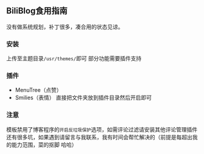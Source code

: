 ## BiliBlog食用指南
没有做系统规划，补丁很多，凑合用的状态见谅。

### 安装
上传至主题目录`/usr/themes/`即可
部分功能需要插件支持
### 插件
* MenuTree（点赞）
* Smilies（表情）
直接把文件夹放到插件目录然后开启即可
### 注意
模板禁用了博客程序的`开启反垃圾保护`选项，如需评论过滤请安装其他评论管理插件
还有很多坑，如果遇到请留言与我联系，我有时间会帮忙解决的（前提是每超出我的能力范围，菜的抠脚 哈哈）